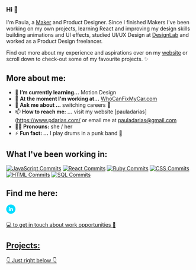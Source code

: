 ### Hi  👋

I'm Paula, a [Maker](https://makers.tech/) and Product Designer. Since I finished Makers I've been working on my own projects, learning React and improving my design skills building animations and UI effects, studied UI/UX Design at [DesignLab](https://trydesignlab.com/) and worked as a Product Design freelancer.   

Find out more about my experience and aspirations over on my [website](https://www.pdarias.com/) or scroll down to check-out some of my favourite projects. ✨

## More about me: 

- 🌱 **I’m currently learning...** Motion Design
- 🔭 **At the moment I'm working at...** [WhoCanFixMyCar.com](https://www.whocanfixmycar.com/)
- 💬 **Ask me about ...** switching careers 🥵
- 📫 **How to reach me: ...** visit my website [pauladarias](https://www.pdarias.com/ or email me at pauladarias@gmail.com 
- 💃🏻 **Pronouns:** she / her
- ⚡ **Fun fact: ...** I play drums in a punk band 🥁


## What I've been working in: 

[![JavaScript Commits](https://img.shields.io/badge/JavaScript-737%20commits-yellow.svg?style=flat-square)](https://sourcerer.io/pauladarias) 
[![React Commits](https://img.shields.io/badge/React-680%20commits-blue.svg?style=flat-square)](https://sourcerer.io/pauladarias) 
[![Ruby Commits](https://img.shields.io/badge/Ruby-680%20commits-brown.svg?style=flat-square)](https://sourcerer.io/pauladarias) 
[![CSS Commits](https://img.shields.io/badge/CSS-653%20commits-blueviolet.svg?style=flat-square)](https://sourcerer.io/pauladarias) 
[![HTML Commits](https://img.shields.io/badge/HTML-364%20commits-red.svg?style=flat-square)](https://sourcerer.io/pauladarias) 
[![SQL Commits](https://img.shields.io/badge/SQL-48%20commits-lightgrey.svg?style=flat-square)](https://sourcerer.io/pauldarias)



## Find me here:

  <a href="https://www.linkedin.com/in/paula-darias-a10317117/">
  <img src="https://github.com/pauladarias/CV/blob/master/images%20/linkedin_logo.png" alt="linkedin" width="5%"/a>  
  </br>
  </br>
  💻 to get in touch about work opportunities 💼
  

## Projects:
👇 Just right below 👇

